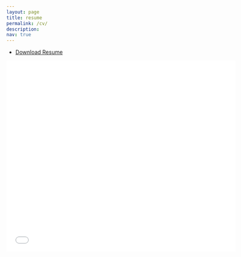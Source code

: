```yaml
---
layout: page
title: resume
permalink: /cv/
description:
nav: true
---
```


- [Download Resume](/assets/pdf/RohanDoshiResume.pdf)

<embed src="/assets/pdf/RohanDoshiResume.pdf" width="600" height="500" type="application/pdf">

<!-- <br> -->

<!-- {% include embedpdf.html source="https://drive.google.com/file/d/1adiSFK4NkFyDmMPDF3REhVIkQP5Wt_Gy/preview" width=100 height=800 %} -->

<!-- <object data="{{ site.url }}{{ site.baseurl }}/assets/pdf/RohanDoshiResume.pdf" width="100%"
height="600" type="application/pdf"></object> -->


<!-- <object data="assets/pdf/sdaza_resume.pdf" width="100" height="800" type='application/pdf'></object> -->